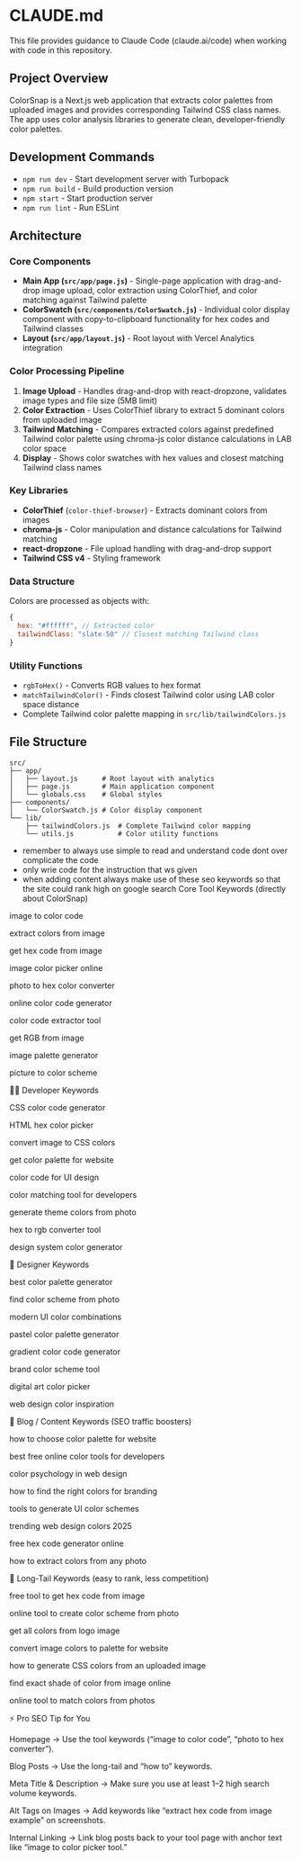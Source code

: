 # CLAUDE.md

This file provides guidance to Claude Code (claude.ai/code) when working with code in this repository.

## Project Overview

ColorSnap is a Next.js web application that extracts color palettes from uploaded images and provides corresponding Tailwind CSS class names. The app uses color analysis libraries to generate clean, developer-friendly color palettes.

## Development Commands

- `npm run dev` - Start development server with Turbopack
- `npm run build` - Build production version
- `npm start` - Start production server
- `npm run lint` - Run ESLint

## Architecture

### Core Components

- **Main App (`src/app/page.js`)** - Single-page application with drag-and-drop image upload, color extraction using ColorThief, and color matching against Tailwind palette
- **ColorSwatch (`src/components/ColorSwatch.js`)** - Individual color display component with copy-to-clipboard functionality for hex codes and Tailwind classes
- **Layout (`src/app/layout.js`)** - Root layout with Vercel Analytics integration

### Color Processing Pipeline

1. **Image Upload** - Handles drag-and-drop with react-dropzone, validates image types and file size (5MB limit)
2. **Color Extraction** - Uses ColorThief library to extract 5 dominant colors from uploaded image
3. **Tailwind Matching** - Compares extracted colors against predefined Tailwind color palette using chroma-js color distance calculations in LAB color space
4. **Display** - Shows color swatches with hex values and closest matching Tailwind class names

### Key Libraries

- **ColorThief** (`color-thief-browser`) - Extracts dominant colors from images
- **chroma-js** - Color manipulation and distance calculations for Tailwind matching
- **react-dropzone** - File upload handling with drag-and-drop support
- **Tailwind CSS v4** - Styling framework

### Data Structure

Colors are processed as objects with:
```javascript
{
  hex: "#ffffff", // Extracted color
  tailwindClass: "slate-50" // Closest matching Tailwind class
}
```

### Utility Functions

- `rgbToHex()` - Converts RGB values to hex format
- `matchTailwindColor()` - Finds closest Tailwind color using LAB color space distance
- Complete Tailwind color palette mapping in `src/lib/tailwindColors.js`

## File Structure

```
src/
├── app/
│   ├── layout.js      # Root layout with analytics
│   ├── page.js        # Main application component
│   └── globals.css    # Global styles
├── components/
│   └── ColorSwatch.js # Color display component
└── lib/
    ├── tailwindColors.js  # Complete Tailwind color mapping
    └── utils.js           # Color utility functions
```
- remember to always use simple to read and understand code dont over complicate the code
- only wrie code for the instruction that ws given
- when adding content always make use of these seo keywords so that the site could rank high on google search Core Tool Keywords (directly about ColorSnap)

image to color code

extract colors from image

get hex code from image

image color picker online

photo to hex color converter

online color code generator

color code extractor tool

get RGB from image

image palette generator

picture to color scheme

👩‍💻 Developer Keywords

CSS color code generator

HTML hex color picker

convert image to CSS colors

get color palette for website

color code for UI design

color matching tool for developers

generate theme colors from photo

hex to rgb converter tool

design system color generator

🎨 Designer Keywords

best color palette generator

find color scheme from photo

modern UI color combinations

pastel color palette generator

gradient color code generator

brand color scheme tool

digital art color picker

web design color inspiration

📝 Blog / Content Keywords (SEO traffic boosters)

how to choose color palette for website

best free online color tools for developers

color psychology in web design

how to find the right colors for branding

tools to generate UI color schemes

trending web design colors 2025

free hex code generator online

how to extract colors from any photo

🔑 Long-Tail Keywords (easy to rank, less competition)

free tool to get hex code from image

online tool to create color scheme from photo

get all colors from logo image

convert image colors to palette for website

how to generate CSS colors from an uploaded image

find exact shade of color from image online

online tool to match colors from photos

⚡ Pro SEO Tip for You

Homepage → Use the tool keywords (“image to color code”, “photo to hex converter”).

Blog Posts → Use the long-tail and “how to” keywords.

Meta Title & Description → Make sure you use at least 1–2 high search volume keywords.

Alt Tags on Images → Add keywords like “extract hex code from image example” on screenshots.

Internal Linking → Link blog posts back to your tool page with anchor text like “image to color picker tool.”